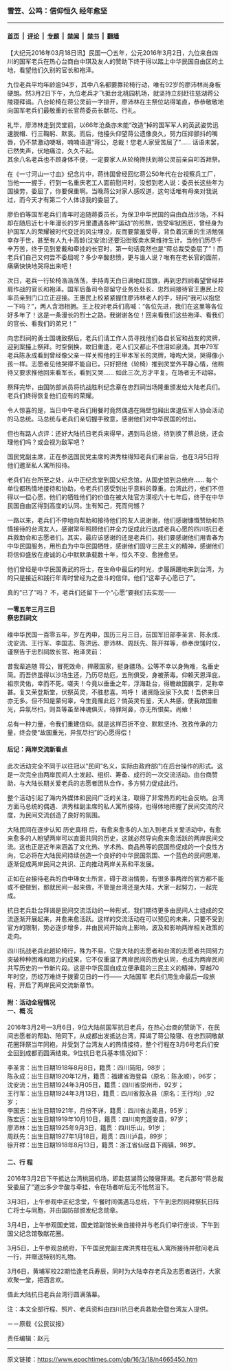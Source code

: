 ### 雪笠、公鸣：信仰恒久 经年愈坚

---

#### [首页](../../../..?n4665450) &nbsp;|&nbsp; [评论](../../../../../epoch-comment?n4665450) &nbsp;|&nbsp; [专题](../../../../../epoch-special?n4665450) &nbsp;|&nbsp; [禁闻](../../../../../epoch-news?n4665450) &nbsp;|&nbsp; [禁书](../../../../../books?n4665450) &nbsp;|&nbsp; [翻墙](https://github.com/gfw-breaker/nogfw/blob/master/README.md?n4665450)


<div class="post_content" id="artbody" itemprop="articleBody">
 <!-- article content begin -->
 <p>
  【大纪元2016年03月18日讯】民国一〇五年，公元2016年3月2日，九位来自四川的国军老兵在热心台商白中琪及友人的赞助下终于得以踏上中华民国自由区的土地，看望他们久别的官长和袍泽。
 </p>
 <p>
  九位老兵平均年龄逾94岁，其中八名都要靠轮椅行动，唯有92岁的廖沛林尚身板硬朗。然3月2日下午，九位老兵才飞抵台北桃园机场，就坚持立刻赶往慈湖蒋公陵寝拜谒。八台轮椅在蒋公灵前一字排开，廖沛林在主祭位站得笔直，恭恭敬敬地向国军老兵们最敬重的长官蒋委员长献花、行礼。
 </p>
 <p>
  礼毕，廖沛林走到灵堂前，以66年沧桑亦未能“改造”掉的国军军人的英武姿势迅速脱帽、行三鞠躬、默哀。而后，他擡头仰望蒋公遗像良久，努力压抑颤抖的嘴唇，仍不禁激动哽咽，喃喃语道“蒋公，总裁！您老人家受苦屈了”…… 话语未罢，已然失声，伏地痛泣，久久不起。
  <br/>
  其余八名老兵也不顾身体不便，一定要家人从轮椅搀扶到蒋公灵前亲自叩首拜祭。
 </p>
 <p>
  在《一寸河山一寸血》纪念片中，蒋纬国曾经回忆蒋公50年代在台视察兵工厂，当他一一握手，行到一名重庆老工人面前慰问时，没想到老人说：委员长这些年为国操劳，委屈了，你要保重啊。当晚蒋公对家人感叹道，这句话唯有母亲对我说过，而今天才有第二个人体谅我的委屈了。
 </p>
 <p>
  廖伯伯等国军老兵们青年时追随蒋委员长，为保卫中华民国的自由血战沙场，不料却在随后近七十年漫长的岁月里遭遇各种“运动”的煎熬，饱受牢狱困厄，曾经身为护国军人的荣耀被时代变迁的风尘埋没，反而要蒙羞受辱，背负着沉重的生活勉强幸存于世，甚至有人九十高龄(沈安流)还要沿街贩卖水果维持生计。当他们历尽千辛万苦，终于见到爱戴和牵挂的长官时，第一句话竟然也是“蒋总裁受委屈了”！而老兵们自己又何尝不委屈呢？多少辛酸悲愤，更与谁人说？唯有在老长官的面前，痛痛快快地哭将出来吧！
 </p>
 <p>
  次日，老兵一行轮椅浩浩荡荡，手持青天白日满地红国旗，再到忠烈祠看望曾经并肩作战的官长和袍泽。国军后备司令部留守业务处处长、忠烈祠接待官王惠民上校率员亲到门口立正迎接。王惠民上校紧紧握住廖沛林老人的手，轻问“我可以抱您一下吗？”，两人含泪相拥。王上校对老兵们高喊：“各位先进，我们在这里等各位好多年了！这是一条漫长的烈士之路。我谢谢各位！回来看我们这些袍泽、看我们的官长、看我们的弟兄！”
 </p>
 <p>
  向忠烈祠的勇士国魂致祭后，老兵们请工作人员寻找他们各自长官和战友的灵牌，迎到案擡上祭拜。时空倒换，故旧重逢，老人们又都止不住泪如泉涌。其中79军老兵陈永成看到曾经像父亲一样关照他的王甲本军长的灵牌，嚎啕大哭，哭得像小孩一样。志愿者见他哭得不能自已，只好把他（轮椅）推到灵堂外平静心情，他稍待又要求推他回来看军长，看到又哭…… 如此三次,方才平复。在场者无不动容。
 </p>
 <p>
  祭拜完毕，由国防部派员将抗战胜利纪念章在忠烈祠当场隆重颁发给大陆老兵们。老兵们终得恢复他们应有的荣耀。
 </p>
 <p>
  令人惊喜的是，当日中午老兵们用餐时竟然偶遇在隔壁包厢出席退伍军人协会活动的马总统。马总统与老兵们亲切握手致意，感谢他们对中华民国的付出。
 </p>
 <p>
  但也有路人点评：还好大陆抗日老兵来得早，遇到马总统，待到换了蔡总统，还会理他们吗？或会视为敌军吧？
 </p>
 <p>
  国民党副主席，正在参选国民党主席的洪秀柱得知老兵们来台后，也在3月5日将他们邀至私人寓所招待。
 </p>
 <p>
  老兵们在台所至之处，从中正纪念堂到国父纪念馆，从国史馆到总统府…… 每个单位都热情地接待和协助，令老兵们感受到出乎意料的尊重。台湾此行，他们不但得以一偿心愿，他们的牺牲他们的价值在被大陆官方漠视六十七年后，终于在中华民国自由区得到高度的认同。生有知己，死而何憾？
 </p>
 <p>
  一路以来，老兵们不停地向帮助和接待他们的友人说谢谢，他们感谢慷慨赞助和热情接待的台湾友人，感谢常年照顾他们并全力促成此行达成老兵心愿的四川抗日老兵救助会和志愿者们。其实，最应该感谢的还是老兵们，我们要感谢他们用青春为中华民国服务，用热血为中华民国牺牲，感谢他们固守三民主义的精神，感谢他们将信仰盛放在虔诚的心中默默承载数十年，恒久不变、愈挫愈坚。
 </p>
 <p>
  他们曾经是中华民国勇武的将士，在生命中最后的时光，步履蹒跚地来到台湾，为的只是接近和践行年青时曾经为之奋斗的信仰。他们“这辈子心愿已了”。
 </p>
 <p>
  真的“已了”吗？ 不，老兵们还留下一个“心愿”要我们去实现——
 </p>
 <p>
  <h4>
   一零五年三月三日
   <br/>
   祭忠烈祠文
  </h4>
  <p>
   维中华民国一百零五年，岁在丙申，国历三月三日，前国军旧部李圣言、陈永成、沈安流、王行军、李国志、陈洪远、廖沛林、周跃先、陈开祥等，恭奉庶馐时仪，谨祭告于忠烈祠故长官、袍泽灵前：
  </p>
  <p>
   昔我辈追随 蒋公，冒死效命，捍蔽国家，挺身疆场。公等不幸以身殉难，名垂史简。而吾侪虽得以沙场生还，乃历尽劫厄，五刑俱受，身被荼毒。仰赖天恩泽庇，祖宗灵佑，幸而不死。嗟夫！今竟以垂垂之年，浮海赴台，得瞻故国巍宇，足称幸甚。复又荣登斯堂，伏祭英灵，不胜悲喜。呜呼！ 诸贤隐没泉下久矣！吾侪来日亦无多。但不知是蒙何辜，今生竟罹此厄？倘英灵有鉴，天人共感，使我故国重光，异氛尽扫，则吾等虽至神魂俱灭，待罪阿鼻，亦无所恨矣。尚飨！
  </p>
  <p>
   总有一种力量，令我们重建信仰。就是这样百折不变、默默坚持、孜孜传承的力量，终会使“故国重光，异氛尽扫”的心愿得偿！
  </p>
  <p>
   <h4>
    后记：两岸交流新看点
   </h4>
   <p>
    此次活动完全不同于以往冠以“民间”名义，实际由政府部门在后台操作的形式。这是一次完全由两岸民间人士发起、组织、筹备、成行的一次交流活动。由台商赞助，与大陆长期关爱老兵的志愿者团队合作，多方努力促成此行。
   </p>
   <p>
    整个活动引起了海内外媒体和民间广泛的关注，取得了非常热烈的社会反响。台湾方面马总统的偶遇、洪秀柱副主席的私人寓所接待，也得体地把握了民间交流的尺度，为民间交流创造了良好的氛围。
   </p>
   <p>
    大陆民间在逐步认知
    <ok href="https://www.epochtimes.com/gb/tag/%E5%8E%86%E5%8F%B2%E7%9C%9F%E7%9B%B8.html">
     历史真相
    </ok>
    后，有愈来愈多的人加入到老兵关爱活动中，有愈来愈多的人盼望两岸可以直面共同的历史，这就必然导向愈来愈活跃的两岸民间交流。这也正是近年来涵盖了文化热、学术热、商品热等的民国热促成的一个良性方向，它必将在大陆民间持续创造一个良好的中华民国氛围、一个蓝色的民间思潮，逐渐促成两岸民间之共识、正向推动两岸关系和平发展。
   </p>
   <p>
    正如在台接待老兵的白中琫女士所言，碍于政治情势，有很多事两岸的官方都不能或不便做到，那就民间一起来做，不管是台湾还是大陆，大家一起努力，一起完成。
   </p>
   <p>
    抗日老兵赴台拜谒是民间交流活动的一种形式，我们期待更多由民间人士组成的交流逐渐开展起来，并愈来愈活跃。这样的交流活动在可以预见的未来，只要不受到官方的限制，势必逐步增多，并由民间开始向上影响，波及和影响两岸相关政策的走向。
   </p>
   <p>
    四川抗战老兵此趟轮椅行，殊为不易，它是大陆的志愿者和台湾的志愿者共同努力突破种种困难和阻力的成果，它不仅重温了两岸民间的历史认同，也成为两岸民间共写历史的一节新片段。这是中华民国自成立便承载的三民主义的精神，穿越70年时空，历经万难终于拨雾见日的一行——
    <ok href="https://www.epochtimes.com/gb/tag/%E5%A4%A7%E9%99%86%E5%9B%BD%E5%86%9B.html">
     大陆国军
    </ok>
    老兵们用生命最后一段旅程，开启了两岸民间交流新章节。
   </p>
   <p>
    <h4>
     附：活动全程情况
     <br/>
     一、概 况
    </h4>
    <p>
     2016年3月2号—3月6日，9位大陆前国军抗日老兵，在热心台商的赞助下，在民间志愿者的帮助、陪同下，从成都出发抵达台湾，拜谒了蒋公陵寝、在忠烈祠敬献花圈拜祭当年同袍，并受到了台湾友人的热情接待，整个行程在3月6号老兵们安全回到成都而圆满结束。9位抗日老兵基本情况如下：
    </p>
    <p>
     李圣言：出生日期1918年8月8日，籍贯：四川简阳，98岁；
     <br/>
     陈永成：出生日期1920年12月，籍贯：福建省海登县（原名：陈永顺），96岁；
     <br/>
     沈安流：出生日期1924年3月05日，籍贯：四川省崇州市，92岁；
     <br/>
     王行军：出生日期1924年3月13日，籍贯：四川省叙永县（原名：王行均）,92岁；
     <br/>
     李国志：出生日期1921年，月份不详，籍贯：四川省古蔺县，95岁；
     <br/>
     陈宏远：出生日期1919年10月10日，籍贯：四川南充蓬安县，97岁；
     <br/>
     廖沛林：出生日期1925年9月3日，籍贯：四川乐山，91岁；
     <br/>
     周跃先：出生日期1927年1月18日，籍贯：四川泸县，89岁；
     <br/>
     徐开祥：出生日期1918年8月13日，籍贯：浙江省仙居县下阁镇，98岁。
    </p>
    <p>
     <h4>
      二、行 程
     </h4>
     <p>
      2016年3月2日下午抵达台湾桃园机场，即赴慈湖蒋公陵寝拜谒。老兵那句“蒋总裁受委屈了”道出多少辛酸与牵挂，令在场者听后无不怆然泪下。
     </p>
     <p>
      3月3日，上午参观中正纪念堂，午餐时间偶遇马总统，下午到忠烈祠拜祭抗日阵亡将士与同胞，并由国防部颁发纪念勋章。
     </p>
     <p>
      3月4日，上午参观国史馆，国史馆副馆长亲自接待并与老兵们举行座谈，下午到国父纪念馆敬献花圈。
     </p>
     <p>
      3月5日，上午参观总统府，下午国民党副主席洪秀柱在私人寓所接待并慰问老兵一行，并赠送特别的礼物。
     </p>
     <p>
      3月6日，黄埔军校22期恰逢老兵寿辰，同时为大陆幸存老兵及志愿者送行，大家欢聚一堂，把酒言欢。
     </p>
     <p>
      值此大陆抗日老兵台湾行圆满落幕。
     </p>
     <p>
      注：本文全部行程、照片、老兵资料由四川抗日老兵救助会暨台湾友人提供。
     </p>
     <p>
      －－原载《公民议报》
     </p>
     <p>
      责任编辑：赵元
     </p>
     <!-- article content end -->
     <div id="below_article_ad">
     </div>
    </p>
   </p>
  </p>
 </p>
</div>


---

原文链接：https://www.epochtimes.com/gb/16/3/18/n4665450.htm